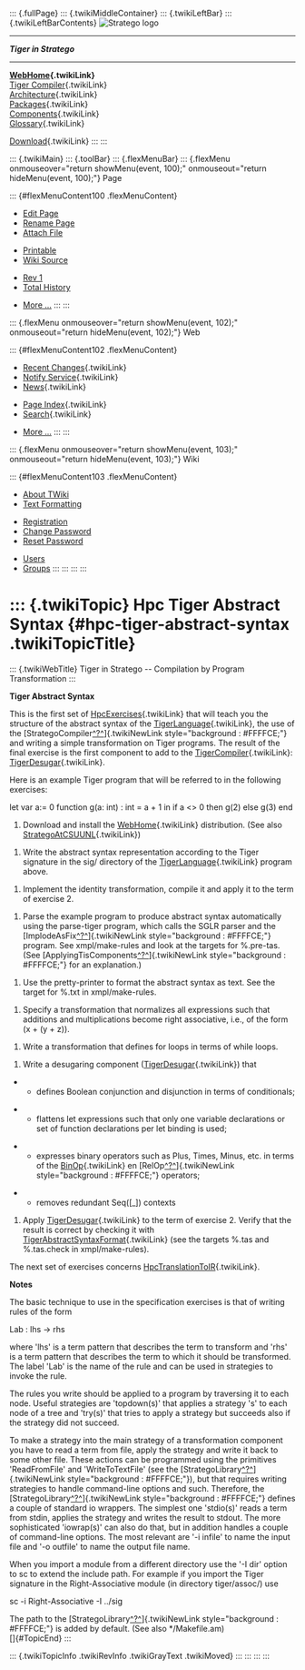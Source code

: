 ::: {.fullPage}
::: {.twikiMiddleContainer}
::: {.twikiLeftBar}
::: {.twikiLeftBarContents}
![Stratego
logo](../pub/Stratego/StrategoLogo/StrategoLogoTextlessWhite-100px.png)

------------------------------------------------------------------------

***Tiger in Stratego***

------------------------------------------------------------------------

**[WebHome](WebHome){.twikiLink}**\
[Tiger Compiler](TigerCompiler){.twikiLink}\
[Architecture](CompilerArchitecture){.twikiLink}\
[Packages](CompilerPackages){.twikiLink}\
[Components](CompilerComponent){.twikiLink}\
[Glossary](WebGlossary){.twikiLink}

[Download](DownloadAndInstallation){.twikiLink}
:::
:::

::: {.twikiMain}
::: {.toolBar}
::: {.flexMenuBar}
::: {.flexMenu onmouseover="return showMenu(event, 100);" onmouseout="return hideMenu(event, 100);"}
Page

::: {#flexMenuContent100 .flexMenuContent}
-   [Edit
    Page](http://www.program-transformation.org/edit/Tiger/HpcTigerAbstractSyntax?t=1536826699)
-   [Rename
    Page](http://www.program-transformation.org/rename/Tiger/HpcTigerAbstractSyntax)
-   [Attach
    File](http://www.program-transformation.org/attach/Tiger/HpcTigerAbstractSyntax)

<!-- -->

-   [Printable](http://www.program-transformation.org/view/Tiger/HpcTigerAbstractSyntax?skin=print.pattern)
-   [Wiki
    Source](http://www.program-transformation.org/view/Tiger/HpcTigerAbstractSyntax?skin=text&raw=on&contenttype=text/plain)

<!-- -->

-   [Rev
    1](http://www.program-transformation.org/view/Tiger/HpcTigerAbstractSyntax?rev=1.1)
-   [Total
    History](http://www.program-transformation.org/rdiff/Tiger/HpcTigerAbstractSyntax)

<!-- -->

-   [More
    \...](http://www.program-transformation.org/oops/Tiger/HpcTigerAbstractSyntax?template=oopsmore&param1=1.1&param2=1.1)
:::
:::

::: {.flexMenu onmouseover="return showMenu(event, 102);" onmouseout="return hideMenu(event, 102);"}
Web

::: {#flexMenuContent102 .flexMenuContent}
-   [Recent Changes](WebChanges){.twikiLink}
-   [Notify Service](WebNotify){.twikiLink}
-   [News](WebNews){.twikiLink}

<!-- -->

-   [Page Index](WebIndex){.twikiLink}
-   [Search](WebSearch){.twikiLink}

<!-- -->

-   [More
    \...](http://www.program-transformation.org/oops/Tiger/HpcTigerAbstractSyntax?template=oopsmore&param1=1.1&param2=1.1)
:::
:::

::: {.flexMenu onmouseover="return showMenu(event, 103);" onmouseout="return hideMenu(event, 103);"}
Wiki

::: {#flexMenuContent103 .flexMenuContent}
-   [About
    TWiki](http://www.program-transformation.org/view/TWiki/WebHome)
-   [Text
    Formatting](http://www.program-transformation.org/view/TWiki/TextFormattingRules)

<!-- -->

-   [Registration](http://www.program-transformation.org/view/TWiki/TWikiRegistration)
-   [Change
    Password](http://www.program-transformation.org/view/TWiki/ChangePassword)
-   [Reset
    Password](http://www.program-transformation.org/view/TWiki/ResetPassword)

<!-- -->

-   [Users](http://www.program-transformation.org/view/Main/TWikiUsers)
-   [Groups](http://www.program-transformation.org/view/Main/TWikiGroups)
:::
:::
:::
:::

::: {.twikiTopic}
Hpc Tiger Abstract Syntax {#hpc-tiger-abstract-syntax .twikiTopicTitle}
=========================

::: {.twikiWebTitle}
Tiger in Stratego \-- Compilation by Program Transformation
:::

**Tiger Abstract Syntax**

This is the first set of [HpcExercises](HpcExercises){.twikiLink} that
will teach you the structure of the abstract syntax of the
[TigerLanguage](TigerLanguage){.twikiLink}, the use of the
[StrategoCompiler[^?^](http://www.program-transformation.org/edit/Tiger/StrategoCompiler?topicparent=Tiger.HpcTigerAbstractSyntax)]{.twikiNewLink
style="background : #FFFFCE;"} and writing a simple transformation on
Tiger programs. The result of the final exercise is the first component
to add to the [TigerCompiler](TigerCompiler){.twikiLink}:
[TigerDesugar](http://www.program-transformation.org/Tiger/TigerDesugar){.twikiLink}.

Here is an example Tiger program that will be referred to in the
following exercises:

let var a:= 0 function g(a: int) : int = a + 1 in if a \<\> 0 then g(2)
else g(3) end

1.  Download and install the [WebHome](WebHome){.twikiLink}
    distribution. (See also
    [StrategoAtCSUUNL](StrategoAtCSUUNL){.twikiLink})

<!-- -->

1.  Write the abstract syntax representation according to the Tiger
    signature in the sig/ directory of the
    [TigerLanguage](TigerLanguage){.twikiLink} program above.

<!-- -->

1.  Implement the identity transformation, compile it and apply it to
    the term of exercise 2.

<!-- -->

1.  Parse the example program to produce abstract syntax automatically
    using the parse-tiger program, which calls the SGLR parser and the
    [ImplodeAsFix[^?^](http://www.program-transformation.org/edit/Tiger/ImplodeAsFix?topicparent=Tiger.HpcTigerAbstractSyntax)]{.twikiNewLink
    style="background : #FFFFCE;"} program. See xmpl/make-rules and look
    at the targets for %.pre-tas. (See
    [ApplyingTisComponents[^?^](http://www.program-transformation.org/edit/Tiger/ApplyingTisComponents?topicparent=Tiger.HpcTigerAbstractSyntax)]{.twikiNewLink
    style="background : #FFFFCE;"} for an explanation.)

<!-- -->

1.  Use the pretty-printer to format the abstract syntax as text. See
    the target for %.txt in xmpl/make-rules.

<!-- -->

1.  Specify a transformation that normalizes all expressions such that
    additions and multiplications become right associative, i.e., of the
    form (x + (y + z)).

<!-- -->

1.  Write a transformation that defines for loops in terms of while
    loops.

<!-- -->

1.  Write a desugaring component
    ([TigerDesugar](http://www.program-transformation.org/Tiger/TigerDesugar){.twikiLink})
    that

-   -   defines Boolean conjunction and disjunction in terms of
        conditionals;

<!-- -->

-   -   flattens let expressions such that only one variable
        declarations or set of function declarations per let binding is
        used;

<!-- -->

-   -   expresses binary operators such as Plus, Times, Minus, etc. in
        terms of the [BinOp](BinOp){.twikiLink} en
        [RelOp[^?^](http://www.program-transformation.org/edit/Tiger/RelOp?topicparent=Tiger.HpcTigerAbstractSyntax)]{.twikiNewLink
        style="background : #FFFFCE;"} operators;

<!-- -->

-   -   removes redundant Seq(\[\_\]) contexts

1.  Apply
    [TigerDesugar](http://www.program-transformation.org/Tiger/TigerDesugar){.twikiLink}
    to the term of exercise 2. Verify that the result is correct by
    checking it with
    [TigerAbstractSyntaxFormat](TigerAbstractSyntaxFormat){.twikiLink}
    (see the targets %.tas and %.tas.check in xmpl/make-rules).

The next set of exercises concerns
[HpcTranslationToIR](HpcTranslationToIR){.twikiLink}.

**Notes**

The basic technique to use in the specification exercises is that of
writing rules of the form

Lab : lhs -\> rhs

where \'lhs\' is a term pattern that describes the term to transform and
\'rhs\' is a term pattern that describes the term to which it should be
transformed. The label \'Lab\' is the name of the rule and can be used
in strategies to invoke the rule.

The rules you write should be applied to a program by traversing it to
each node. Useful strategies are \'topdown(s)\' that applies a strategy
\'s\' to each node of a tree and \'try(s)\' that tries to apply a
strategy but succeeds also if the strategy did not succeed.

To make a strategy into the main strategy of a transformation component
you have to read a term from file, apply the strategy and write it back
to some other file. These actions can be programmed using the primitives
\'ReadFromFile\' and \'WriteToTextFile\' (see the
[StrategoLibrary[^?^](http://www.program-transformation.org/edit/Tiger/StrategoLibrary?topicparent=Tiger.HpcTigerAbstractSyntax)]{.twikiNewLink
style="background : #FFFFCE;"}), but that requires writing strategies to
handle command-line options and such. Therefore, the
[StrategoLibrary[^?^](http://www.program-transformation.org/edit/Tiger/StrategoLibrary?topicparent=Tiger.HpcTigerAbstractSyntax)]{.twikiNewLink
style="background : #FFFFCE;"} defines a couple of standard io wrappers.
The simplest one \'stdio(s)\' reads a term from stdin, applies the
strategy and writes the result to stdout. The more sophisticated
\'iowrap(s)\' can also do that, but in addition handles a couple of
command-line options. The most relevant are \'-i infile\' to name the
input file and \'-o outfile\' to name the output file name.

When you import a module from a different directory use the \'-I dir\'
option to sc to extend the include path. For example if you import the
Tiger signature in the Right-Associative module (in directory
tiger/assoc/) use

sc -i Right-Associative -I ../sig

The path to the
[StrategoLibrary[^?^](http://www.program-transformation.org/edit/Tiger/StrategoLibrary?topicparent=Tiger.HpcTigerAbstractSyntax)]{.twikiNewLink
style="background : #FFFFCE;"} is added by default. (See also
\*/Makefile.am)\
[]{#TopicEnd}
:::

::: {.twikiTopicInfo .twikiRevInfo .twikiGrayText .twikiMoved}
:::
:::
:::
:::
